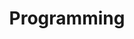 ---
title: "Programming"
description: "Programming languages and best practices"
slug: "programming"
image: "programming_2.jpg"
style:
    background: "#006120"
    color: "#fff"
---